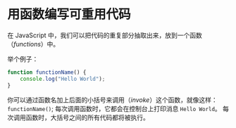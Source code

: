 # 用函数编写可重用代码

在 JavaScript 中，我们可以把代码的重复部分抽取出来，放到一个函数 （_functions_）中。

举个例子：

```javascript
function functionName() {
    console.log("Hello World");
}
```

你可以通过函数名加上后面的小括号来调用（_invoke_）这个函数，就像这样： `functionName()`;
每次调用函数时，它都会在控制台上打印消息 `Hello World`。 每次调用函数时，大括号之间的所有代码都将被执行。